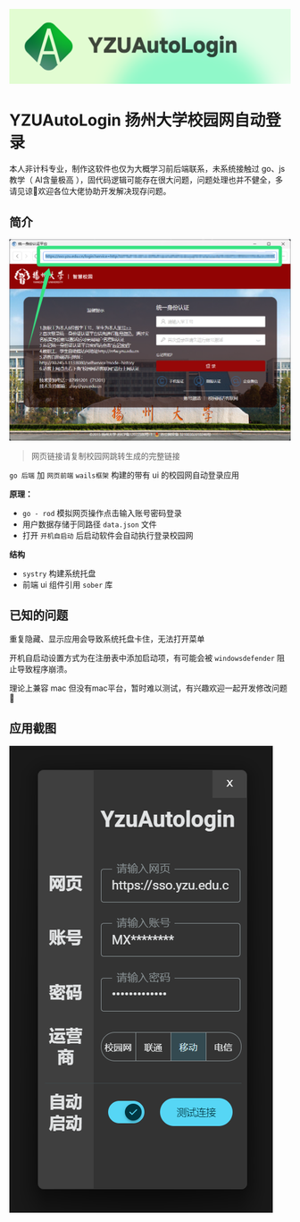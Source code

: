 ![alt text](logo.png)

# YZUAutoLogin 扬州大学校园网自动登录

本人非计科专业，制作这软件也仅为大概学习前后端联系，未系统接触过 go、js 教学（ AI含量极高 ），固代码逻辑可能存在很大问题，问题处理也并不健全，多请见谅🙏欢迎各位大佬协助开发解决现存问题。

## 简介

![alt text](image-2.png)

> 网页链接请复制校园网跳转生成的完整链接

`go 后端` 加 `网页前端` `wails框架` 构建的带有 ui 的校园网自动登录应用

**原理：**

- `go - rod` 模拟网页操作点击输入账号密码登录
- 用户数据存储于同路径 `data.json` 文件
- 打开 `开机自启动` 后启动软件会自动执行登录校园网

**结构**

- `systry` 构建系统托盘
- 前端 ui 组件引用 `sober` 库

## 已知的问题

重复隐藏、显示应用会导致系统托盘卡住，无法打开菜单

开机自启动设置方式为在注册表中添加启动项，有可能会被 `windowsdefender` 阻止导致程序崩溃。

理论上兼容 mac 但没有mac平台，暂时难以测试，有兴趣欢迎一起开发修改问题🙏

## 应用截图

![alt text](image.png)